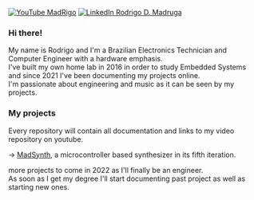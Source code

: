 [![YouTube MadRigo](https://img.shields.io/badge/MadRigo's%20Underground%20Archives-red?style=flat&logo=youtube&logoColor=white)](https://youtube.com/c/MadRigo)  [![LinkedIn Rodrigo D. Madruga](https://img.shields.io/badge/Rodrigo%20D.%20Madruga-blue?style=flat&logo=linkedin&logoColor=white)](https://www.linkedin.com/in/rodrigodmadruga/)

### Hi there!

My name is Rodrigo and I'm a Brazilian Electronics Technician and Computer Engineer with a hardware emphasis.\
I've built my own home lab in 2016 in order to study Embedded Systems and since 2021 I've been documenting my projects online.\
I'm passionate about engineering and music as it can be seen by my projects.

### My projects

Every repository will contain all documentation and links to my video repository on youtube.

→ [MadSynth](https://github.com/Guidoz1k/MadSynth), a microcontroller based synthesizer in its fifth iteration.



more projects to come in 2022 as I'll finally be an engineer.\
As soon as I get my degree I'll start documenting past project as well as starting new ones.




